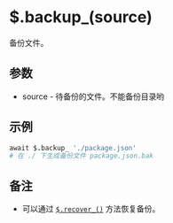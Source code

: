 # $.backup_(source)

备份文件。

## 参数

- source - 待备份的文件。不能备份目录哟

## 示例

```coffeescript
await $.backup_ './package.json'
# 在 ./ 下生成备份文件 package.json.bak
```

## 备注

- 可以通过 [`$.recover_()`](recover.md) 方法恢复备份。
